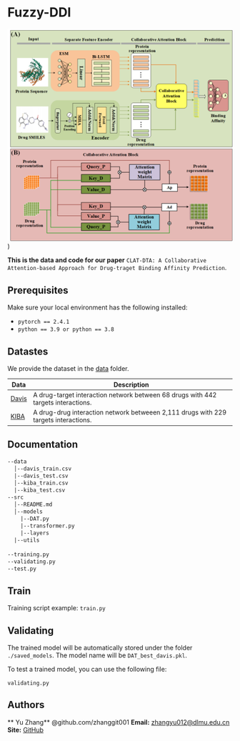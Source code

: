 # Fuzzy-DDI

![CLAT-DTA](https://github.com/zhanggit001/CLAT-DTA/blob/master/CLAT-DTA/src/CLAT-DTA.png))

**This is the data and code for our paper** `CLAT-DTA: A Collaborative Attention-based Approach for Drug-traget Binding Affinity Prediction`.

## Prerequisites

Make sure your local environment has the following installed:

* `pytorch == 2.4.1`
* `python == 3.9 or python == 3.8   `

## Datastes

We provide the dataset in the [data](data/) folder.

| Data | Description |
| --- | --- |
| [Davis](data/) | A drug-target interaction network between  68 drugs with 442 targets interactions. |
| [KIBA](data/KIBA/) | A drug-drug interaction network betweeen 2,111 drugs with 229 targets interactions. |

## Documentation

```
--data
  │--davis_train.csv
  |--davis_test.csv
  │--kiba_train.csv
  |--kiba_test.csv
--src
  │--README.md
  │--models
    |--DAT.py
    |--transformer.py
    |--layers
  |--utils

--training.py
--validating.py
--test.py
```

## Train

Training script example: `train.py`

## Validating

The trained model will be automatically stored under the folder `./saved_models`. The model name will be `DAT_best_davis.pkl`.

To test a trained model, you can use the following file:

```
validating.py
```



## Authors

** Yu Zhang** @github.com/zhanggit001 
**Email:** zhangyu012@dlmu.edu.cn
**Site:** [GitHub](https://github.com/zhanggit001)
